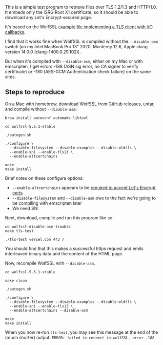 This is a simple test program to retrieve files over TLS 1.2/1.3 and HTTP/1.0. It embeds only the ISRG Root X1 certificate, so it should be able to download any Let's Encrypt-secured page.

It's based on the WolfSSL [example file implementing a TLS client with I/O callbacks](https://github.com/wolfSSL/wolfssl-examples/blob/master/tls/client-tls-callback.c).

I find that it works fine when WolfSSL is compiled without the `--disable-asm` switch (on my Intel MacBook Pro 13" 2020, Monterey 12.6, Apple clang version 14.0.0 (clang-1400.0.29.102)).

But when it's compiled with `--disable-asm`, either on my Mac or with emscripten, I get errors -188 (ASN sig error, no CA signer to verify certificate) or -180 (AES-GCM Authentication check failure) on the same sites.


## Steps to reproduce

On a Mac with homebrew, download WolfSSL from GitHub releases, untar, and compile without `--disable-asm`:

```
brew install autoconf automake libtool

cd wolfssl-5.5.1-stable

./autogen.sh

./configure \
  --disable-filesystem --disable-examples --disable-oldtls \
  --enable-sni --enable-tls13 \
  --enable-altcertchains

make
make install
```

Brief notes on these configure options:

* `--enable-altcertchains` appears to be [required to accept Let's Encrypt certs](https://github.com/wolfSSL/wolfssl/issues/4443)
* `--disable-filesystem` and `--disable-asm` owe to the fact we're going to be compiling with emscripten later
* We need SNI


Next, download, compile and run this program like so:

```
cd wolfssl-disable-asm-trouble
make tls-test

./tls-test vercel.com 443 /
```

You should find that this makes a successful https request and emits interleaved binary data and the content of the HTML page.

Now, recompile WolfSSL with `--disable-asm`.

```
cd wolfssl-5.5.1-stable

make clean

./autogen.sh

./configure \
  --disable-filesystem --disable-examples --disable-oldtls \
  --enable-sni --enable-tls13 \
  --enable-altcertchains --disable-asm

make
make install
```

When you now re-run `tls-test`, you may see this message at the end of the (much shorter) output: `ERROR: failed to connect to wolfSSL, error -188`.

